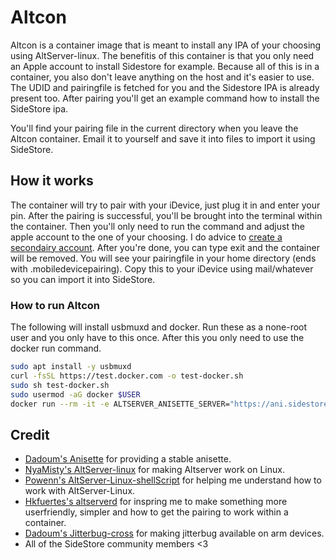 # Altcon

Altcon is a container image that is meant to install any IPA of your choosing using AltServer-linux.
The benefitis of this container is that you only need an Apple account to install Sidestore for example.
Because all of this is in a container, you also don't leave anything on the host and it's easier to use. The UDID and pairingfile is fetched for you and the Sidestore IPA is already present too. After pairing you'll get an example command how to install the SideStore ipa.

You'll find your pairing file in the current directory when you leave the Altcon container. Email it to yourself and save it into files to import it using SideStore.

## How it works

The container will try to pair with your iDevice, just plug it in and enter your pin. After the pairing is successful, you'll be brought into the terminal within the container. Then you'll only need to run the command and adjust the apple account to the one of your choosing.
I do advice to [create a secondairy account](https://wiki.sidestore.io/guides/create-account.html#create-an-apple-id-account-itunes-method--no-mfa).
After you're done, you can type exit and the container will be removed.
You will see your pairingfile in your home directory (ends with .mobiledevicepairing). Copy this to your iDevice using mail/whatever so you can import it into SideStore.

### How to run Altcon

The following will install usbmuxd and docker. Run these as a none-root user and you only have to this once. After this you only need to use the docker run command.

```bash
sudo apt install -y usbmuxd
curl -fsSL https://test.docker.com -o test-docker.sh
sudo sh test-docker.sh
sudo usermod -aG docker $USER
docker run --rm -it -e ALTSERVER_ANISETTE_SERVER="https://ani.sidestore.io/" -v ${PWD}/:/mnt/ -v /var/run:/var/run ghcr.io/sidestore/altcon
```

## Credit

- [Dadoum's Anisette](https://github.com/Dadoum/Provision) for providing a stable anisette.
- [NyaMisty's AltServer-linux](https://github.com/NyaMisty/AltServer-Linux) for making Altserver work on Linux.
- [Powenn's AltServer-Linux-shellScript](https://github.com/powenn/AltServer-Linux-ShellScript) for helping me understand how to work with AltServer-Linux.
- [Hkfuertes's altserverd](https://github.com/hkfuertes/altserverd) for inspring me to make something more userfriendly, simpler and how to get the pairing to work within a container.
- [Dadoum's Jitterbug-cross](https://github.com/Dadoum/Jitterbug-cross/releases) for making jitterbug available on arm devices.
- All of the SideStore community members <3